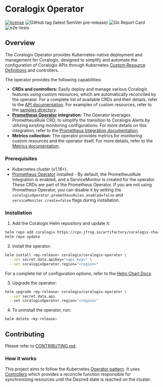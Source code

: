# Coralogix Operator
[![license](https://img.shields.io/github/license/coralogix/coralogix-operator.svg)](https://raw.githubusercontent.com/coralogix/coralogix-operator/main/LICENSE)
![GitHub tag (latest SemVer pre-release)](https://img.shields.io/github/v/tag/coralogix/coralogix-operator.svg?include_prereleases&style=plastic)
![Go Report Card](https://goreportcard.com/badge/github.com/coralogix/coralogix-operator)
![e2e-tests](https://github.com/coralogix/coralogix-operator/actions/workflows/e2e-tests.yaml/badge.svg?style=plastic)

## Overview
The Coralogix Operator provides Kubernetes-native deployment and management for Coralogix, designed to simplify and automate the configuration of Coralogix APIs through Kubernetes [Custom Resource Definitions](https://kubernetes.io/docs/concepts/extend-kubernetes/api-extension/custom-resources/) and controllers.

The operator provides the following capabilities:

- **CRDs and controllers:** Easily deploy and manage various Coralogix features using custom resources, which are automatically reconciled by the operator. For a complete list of available CRDs and their details, refer to the [API documentation](https://github.com/coralogix/coralogix-operator/tree/main/docs/api.md). For examples of custom resources, refer to the [samples directory](https://github.com/coralogix/coralogix-operator/tree/main/config/samples).
- **[Prometheus Operator](https://prometheus-operator.dev/) integration:** The Operator leverages PrometheusRule CRD, to simplify the transition to Coralogix Alerts by utilizing existing monitoring configurations. For more details on this integration, refer to the [Prometheus Integration documentation](https://github.com/coralogix/coralogix-operator/tree/main/docs/prometheus-integration.md).
- **Metrics collection:** The operator provides metrics for monitoring custom resources and the operator itself. For more details, refer to the [Metrics documentation](https://github.com/coralogix/coralogix-operator/tree/main/docs/metrics.md).

### Prerequisites
- Kubernetes cluster (v1.16+).
- [Prometheus Operator](https://prometheus-operator.dev/) installed - By default, the PrometheusRule Integration is enabled, and a ServiceMonitor is created for the operator. These CRDs are part of the Prometheus Operator. If you are not using Prometheus Operator, you can disable it by setting the `coralogixOperator.prometheusRules.enabled=false` and `serviceMonitor.create=false` flags during installation.

### Installation
1. Add the Coralogix Helm repository and update it:
```sh
helm repo add coralogix https://cgx.jfrog.io/artifactory/coralogix-charts-virtual
helm repo update
```

2. Install the operator:
```sh
helm install <my-release> coralogix/coralogix-operator \
  --set secret.data.apiKey="<api-key>" \
  --set coralogixOperator.region="<region>"
```
For a complete list of configuration options, refer to the [Helm Chart Docs](./charts/coralogix-operator/README.md).

3. Upgrade the operator:
```sh  
helm upgrade <my-release> coralogix/coralogix-operator \
  --set secret.data.api
  --set coralogixOperator.region="<region>"
```

4. To uninstall the operator, run:
```sh
helm delete <my-release>
```

## Contributing
Please refer to [CONTRIBUTING.md](CONTRIBUTING.md).

### How it works
This project aims to follow the Kubernetes [Operator pattern](https://kubernetes.io/docs/concepts/extend-kubernetes/operator/).
It uses [Controllers](https://kubernetes.io/docs/concepts/architecture/controller/) which provides a reconcile function responsible for synchronizing resources until the Desired state is reached on the cluster.